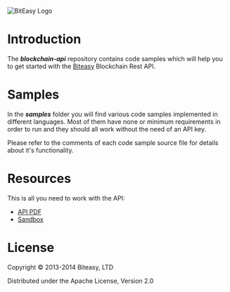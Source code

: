 ![BitEasy Logo](https://www.biteasy.com/assets/logos/logo_small.png)

# Introduction

The ***blockchain-api*** repository contains code samples which will help you to get started with the [Biteasy](https://www.biteasy.com) Blockchain Rest API.

# Samples

In the ***samples*** folder you will find various code samples implemented in different languages. Most of them have none or minimum requirements in order to run and they should all work without the need of an API key.

Please refer to the comments of each code sample source file for details about it's functionality.

# Resources

This is all you need to work with the API:

* [API PDF](https://www.biteasy.com/docs/biteasy_blockchain_api_v1.pdf)
* [Sandbox](https://www.biteasy.com/developers/sandbox)

# License

Copyright © 2013-2014 Biteasy, LTD 

Distributed under the Apache License, Version 2.0